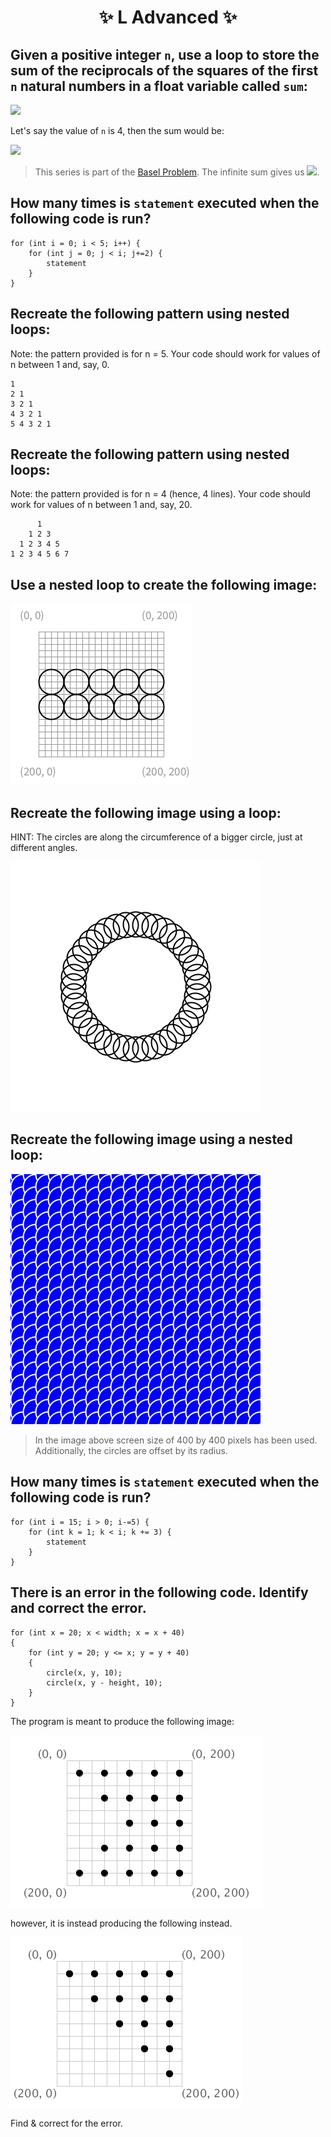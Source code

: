 <h1 align="center"> ✨ L Advanced ✨ </h1>

## Given a positive integer `n`, use a loop to store the sum of the reciprocals of the squares of the first `n` natural numbers in a float variable called `sum`:

<img src="https://render.githubusercontent.com/render/math?math=\frac{1}{1^2} %2b \frac{1}{2^2} %2b \frac{1}{3^2} %2b ... %2b \frac{1}{n^2}">

Let's say the value of `n` is 4, then the sum would be: 

<img src="https://render.githubusercontent.com/render/math?math=\frac{1}{1^2} %2b \frac{1}{2^2} %2b \frac{1}{3^2} %2b \frac{1}{4^2}">

> This series is part of the [Basel Problem](https://en.wikipedia.org/wiki/Basel_problem). The infinite sum gives us <img src="https://render.githubusercontent.com/render/math?math=\frac{\pi ^ 2}{6}">.

## How many times is `statement` executed when the following code is run?

```processing
for (int i = 0; i < 5; i++) {
    for (int j = 0; j < i; j+=2) {
        statement
    }
}
```

## Recreate the following pattern using nested loops:

Note: the pattern provided is for n = 5. Your code should work for values of n between 1 and, say, 0.

```
1
2 1
3 2 1
4 3 2 1
5 4 3 2 1
```

## Recreate the following pattern using nested loops:

Note: the pattern provided is for n = 4 (hence, 4 lines). Your code should work for values of n between 1 and, say, 20.

```
      1
    1 2 3
  1 2 3 4 5 
1 2 3 4 5 6 7
```

## Use a nested loop to create the following image:

<img src="./assets/L Advanced/rowsOfCircles.png" alt="rowsOfCircles.png" />

## Recreate the following image using a loop:

HINT: The circles are along the circumference of a bigger circle, just at different angles.

<img src="./assets/L Advanced/rings.png" alt="rings.png" />

## Recreate the following image using a nested loop:

<img src="./assets/L Advanced/overlappingCircles.png" alt="overlappingCircles.png" />

> In the image above screen size of 400 by 400 pixels has been used. Additionally, the circles are offset by its radius.

## How many times is `statement` executed when the following code is run?

```processing
for (int i = 15; i > 0; i-=5) {
    for (int k = 1; k < i; k += 3) {
        statement
    }
}
```

## There is an error in the following code. Identify and correct the error.

```processing
for (int x = 20; x < width; x = x + 40)
{
	for (int y = 20; y <= x; y = y + 40)
	{
		circle(x, y, 10);
		circle(x, y - height, 10);
	}
}
```

The program is meant to produce the following image:

<img src="./assets/L Advanced/correctCircles.PNG" alt="correctCircles.PNG" />

however, it is instead producing the following instead.

<img src="./assets/L Advanced/incorrectCircles.PNG" alt="incorrectCircles.PNG" />

Find & correct for the error.
